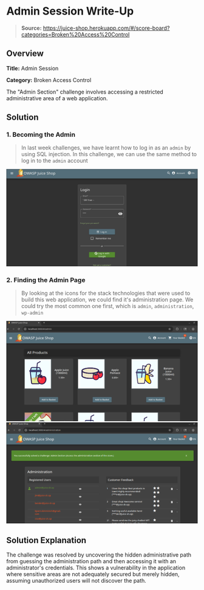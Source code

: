 # Admin Session Write-Up
> **Source:** https://juice-shop.herokuapp.com/#/score-board?categories=Broken%20Access%20Control

## Overview

**Title:** Admin Session

**Category:** Broken Access Control

The "Admin Section" challenge involves accessing a restricted administrative area of a web application.

## Solution

### 1. Becoming the Admin
> In last week challenges, we have learnt how to log in as an `admin` by using SQL injection. In this challenge, we can use the same method to log in to the `admin` account

![image-1](./assets/Admin-Session/20250911_10h53m55s_grim.png)

### 2. Finding the Admin Page
> By looking at the icons for the stack technologies that were used to build this web application, we could find it's administration page. We could try the most common one first, which is `admin`, `administration`, `wp-admin`

![image-2](./assets/Admin-Session/20250911_11h03m27s_grim.png)
![image-3](./assets/Admin-Session/20250911_11h04m28s_grim.png)

## Solution Explanation
The challenge was resolved by uncovering the hidden administrative path from guessing the administration path and then accessing it with an administrator's credentials. This shows a vulnerability in the application where sensitive areas are not adequately secured but merely hidden, assuming unauthorized users will not discover the path.

